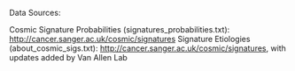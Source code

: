 Data Sources:

Cosmic Signature Probabilities (signatures_probabilities.txt): http://cancer.sanger.ac.uk/cosmic/signatures
Signature Etiologies (about_cosmic_sigs.txt): http://cancer.sanger.ac.uk/cosmic/signatures, with updates added by Van Allen Lab